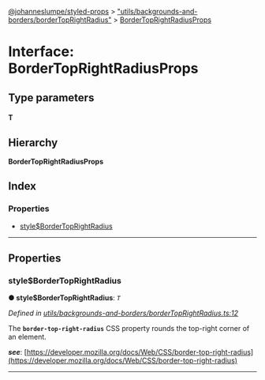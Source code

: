 [@johanneslumpe/styled-props](../README.md) > ["utils/backgrounds-and-borders/borderTopRightRadius"](../modules/_utils_backgrounds_and_borders_bordertoprightradius_.md) > [BorderTopRightRadiusProps](../interfaces/_utils_backgrounds_and_borders_bordertoprightradius_.bordertoprightradiusprops.md)

# Interface: BorderTopRightRadiusProps

## Type parameters
#### T 
## Hierarchy

**BorderTopRightRadiusProps**

## Index

### Properties

* [style$BorderTopRightRadius](_utils_backgrounds_and_borders_bordertoprightradius_.bordertoprightradiusprops.md#style_bordertoprightradius)

---

## Properties

<a id="style_bordertoprightradius"></a>

###  style$BorderTopRightRadius

**● style$BorderTopRightRadius**: *`T`*

*Defined in [utils/backgrounds-and-borders/borderTopRightRadius.ts:12](https://github.com/johanneslumpe/styled-props/blob/8e709f1/src/utils/backgrounds-and-borders/borderTopRightRadius.ts#L12)*

The **`border-top-right-radius`** CSS property rounds the top-right corner of an element.

*__see__*: [https://developer.mozilla.org/docs/Web/CSS/border-top-right-radius](https://developer.mozilla.org/docs/Web/CSS/border-top-right-radius)

___

